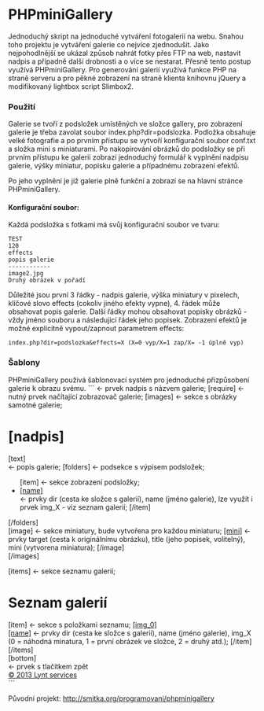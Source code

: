 PHPminiGallery
==============

Jednoduchý skript na jednoduché vytváření fotogalerií na webu. Snahou toho projektu je vytváření galerie co nejvíce zjednodušit.
Jako nejpohodlnější se ukázal způsob nahrát fotky přes FTP na web, nastavit nadpis a případně další drobnosti a o více se nestarat.
Přesně tento postup využívá PHPminiGallery. Pro generování galerií využívá funkce PHP na straně serveru a pro pěkné zobrazení na straně klienta knihovnu jQuery a modifikovaný lightbox script Slimbox2.

<h3>Použití</h3>
Galerie se tvoří z podsložek umístěných ve složce gallery, pro zobrazení galerie je třeba zavolat soubor index.php?dir=podslozka. Podložka obsahuje velké fotografie a po prvním přístupu se vytvoří konfigurační soubor conf.txt a složka mini s miniaturami.
Po nakopírování obrázků do podsložky se při prvním přístupu ke galerii zobrazí jednoduchý formulář k vyplnění nadpisu galerie, výšky miniatur, popisku galerie a případnému zobrazení efektů.

Po jeho vyplnění je již galerie plně funkční a zobrazí se na hlavní stránce PHPminiGallery.

<h4>Konfigurační soubor:</h4>
Každá podsložka s fotkami má svůj konfigurační soubor ve tvaru:

```
TEST
120
effects
popis galerie
------------
image2.jpg
Druhý obrázek v pořadí
```

Důležité jsou první 3 řádky - nadpis galerie, výška miniatury v pixelech, klíčové slovo effects (cokoliv jiného efekty vypne),
4. řádek může obsahovat popis galerie.
Další řádky mohou obsahovat popisky obrázků - vždy jméno souboru a následujicí řádek jeho popisek.
Zobrazení efektů je možné explicitně vypout/zapnout parametrem effects: 
```
index.php?dir=podslozka&effects=X (X=0 vyp/X=1 zap/X= -1 úplně vyp)
```

<h3>Šablony</h3>
PHPminiGallery použivá šablonovací systém pro jednoduché přizpůsobení galerie k obrazu svému.
```
<!DOCTYPE HTML PUBLIC "-//W3C//DTD HTML 4.01 Transitional//EN">
<html>
<head>
<meta http-equiv="content-type" content="text/html; charset=windows-1250">
<title>[nadpis]</title> <- prvek nadpis s názvem galerie;
[require] <- nutný prvek načítající zobrazovač galerie;
<link rel="stylesheet" type="text/css" href="css/styl2.css" media="screen" />
</head>
<body>
[images] <- sekce s obrázky samotné galerie;
<h1>[nadpis]</h1>
<div id="text">[text]</div> <- popis galerie;
[folders] <- podsekce s výpisem podsložek;
<div id="seznam">
<ul>
[item] <- sekce zobrazení podsložky;
<li><a href="[dir]">[name]</a></li> <- prvky dir (cesta ke složce s galerií), name (jméno galerie), lze využít i prvek img_X - viz seznam galerií;
[/item]
</ul>
</div>
[/folders]
<div id="galerie">
[image] <- sekce miniatury, bude vytvořena pro každou miniaturu;
<a href="[target]" title="[title]">[mini]</a> <- prvky target (cesta k originálnímu obrázku), title (jeho popisek, volitelný), mini (vytvorena miniatura);
[/image]
</div>
[/images]

[items] <- sekce seznamu galerií;
<h1>Seznam galerií</h1>
<div id="seznam">
[item] <- sekce s položkami seznamu;
<a href="[dir]">[img_0]<br />[name]</a> <- prvky dir (cesta ke složce s galerií), name (jméno galerie), img_X (0 = náhodná minatura, 1 = první obrázek ve složce, 2 = druhý atd.);
[/item]
</div>
[/items]
<div id="foo">[bottom]</div> <- prvek s tlačítkem zpět
<div id="foo2"><a href="http://lynt.cz" title="sítě, servery, webové aplikace a marketing">&copy 2013 Lynt services</a></div>
</body>
</html>
```

Původní projekt: http://smitka.org/programovani/phpminigallery
